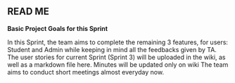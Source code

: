   ## READ ME ##
  **Basic Project Goals for this Sprint**

  In this Sprint, the team aims to complete the remaining 3 features, for users: Student and Admin while keeping in mind all the feedbacks given by TA.
  The user stories for current Sprint (Sprint 3) will be uploaded in the wiki, as well as a markdown file here.
  Minutes will be updated only on wiki
  The team aims to conduct short meetings almost everyday now.
  
